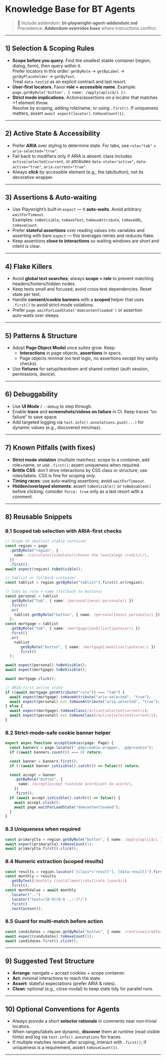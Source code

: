 # Knowledge Base for BT Agents

> 🔗 Include addendum: **bt-playwright-agent-addendum.md**  
> Precedence: **Addendum overrides base** where instructions conflict.

---

## 1) Selection & Scoping Rules

- **Scope before you query.** Find the smallest stable container (region, dialog, form), then query _within_ it.  
  Prefer locators in this order: `getByRole` → `getByLabel` → `getByPlaceholder` → `getByText`.  
  Treat `data-testid` as an explicit contract and last resort.
- **User-first locators.** Favor **role + accessible name**. Example:  
  `page.getByRole('button', { name: /apply|aplică/i })`.
- **Strict mode implications.** Actions/assertions on a locator that matches >1 element throw.  
  Resolve by scoping, adding role/name, or using `.first()`. If uniqueness matters, assert `await expect(locator).toHaveCount(1)`.

---

## 2) Active State & Accessibility

- Prefer **ARIA** over styling to determine state. For tabs, use `role="tab"` + `aria-selected="true"`.
- Fall back to modifiers only if ARIA is absent: class includes `active|selected|current`, or attributes `data-state="active"`, `data-active="true"`, `aria-current="true"`.
- Always **click** by accessible element (e.g., the tab/button), not its decorative wrapper.

---

## 3) Assertions & Auto‑waiting

- Use Playwright’s built‑in `expect` — it **auto‑waits**. Avoid arbitrary `waitForTimeout`.  
  Examples: `toBeVisible`, `toHaveText`, `toHaveAttribute`, `toHaveURL`, `toHaveCount`.
- Prefer **stateful assertions** over reading values into variables and asserting with bare `expect` — this leverages retries and reduces flake.
- Keep assertions **close to interactions** so waiting windows are short and intent is clear.

---

## 4) Flake Killers

- Avoid **global text searches**; always **scope + role** to prevent matching headers/footers/hidden nodes.
- Keep tests small and focused; avoid cross‑test dependencies. Reset state per test.
- Handle **consent/cookie banners** with a **scoped** helper that uses `.first()` to avoid strict‑mode violations.
- Prefer `page.waitForLoadState('domcontentloaded')` or assertion auto‑waits over sleeps.

---

## 5) Patterns & Structure

- Adopt **Page Object Model** once suites grow. Keep:
  - **Interactions** in page objects, **assertions** in specs.
  - Page objects minimal (no test logic, no assertions except tiny sanity checks).
- Use **fixtures** for setup/teardown and shared context (auth session, permissions, device).

---

## 6) Debuggability

- Use **UI Mode** / `--debug` to step through.
- Enable **trace** and **screenshots/videos on failure** in CI. Keep traces “on failure” to save space.
- Add targeted logging via `test.info().annotations.push(...)` for dynamic values (e.g., discovered min/max).

---

## 7) Known Pitfalls (with fixes)

- **Strict mode violation** (multiple matches): scope to a container, add role+name, or use `.first()`; assert uniqueness when required.
- **Brittle CSS**: don’t drive interactions by CSS class or structure; use roles/labels. CSS is fine for _scoping only_.
- **Timing races**: use auto‑waiting assertions; avoid `waitForTimeout`.
- **Hidden/overlayed elements**: assert `toBeVisible()` or `toBeEnabled()` before clicking; consider `force: true` only as a last resort with a comment.

---

## 8) Reusable Snippets

### 8.1 Scoped tab selection with ARIA‑first checks

```ts
// Scope to smallest stable container
const region = page
  .getByRole("region", {
    name: /calculator|simulator|choose the loan|alege creditul/i,
  })
  .first();
await expect(region).toBeVisible();

// Tablist or fallback container
const tablist = region.getByRole("tablist").first().or(region);

// Tabs by role + name (fallback to buttons)
const personal = tablist
  .getByRole("tab", { name: /personal|nevoi personale/i })
  .first()
  .or(
    tablist.getByRole("button", { name: /personal|nevoi personale/i }).first()
  );
const mortgage = tablist
  .getByRole("tab", { name: /mortgage|imobiliar|ipotecar/i })
  .first()
  .or(
    tablist
      .getByRole("button", { name: /mortgage|imobiliar|ipotecar/i })
      .first()
  );

await expect(personal).toBeVisible();
await expect(mortgage).toBeVisible();

await mortgage.click();

// ARIA‑first active state
if ((await mortgage.getAttribute("role")) === "tab") {
  await expect(mortgage).toHaveAttribute("aria-selected", "true");
  await expect(personal).not.toHaveAttribute("aria-selected", "true");
} else {
  await expect(mortgage).toHaveClass(/active|selected|current/i);
  await expect(personal).not.toHaveClass(/active|selected|current/i);
}
```

### 8.2 Strict‑mode–safe cookie banner helper

```ts
export async function acceptCookies(page: Page) {
  const banners = page.locator(".gdprcookie-wrapper, .gdprcookie");
  if ((await banners.count()) === 0) return;

  const banner = banners.first();
  if (!(await banner.isVisible().catch(() => false))) return;

  const accept = banner
    .getByRole("button", {
      name: /accept|accept toate|de acord|sunt de acord/i,
    })
    .first();
  if (await accept.isVisible().catch(() => false)) {
    await accept.click();
    await page.waitForLoadState("domcontentloaded");
  }
}
```

### 8.3 Uniqueness when required

```ts
const primaryCta = region.getByRole("button", { name: /apply|aplică/i });
await expect(primaryCta).toHaveCount(1);
await primaryCta.first().click();
```

### 8.4 Numeric extraction (scoped results)

```ts
const results = region.locator('[class*="result"], [data-result]').first();
const monthly = results
  .getByText(/monthly (installment|rate)|rata lunară/i)
  .first();
const monthValue = await monthly
  .locator("..")
  .locator("text=/[0-9][0-9 .,:-]*/")
  .first()
  .textContent();
```

### 8.5 Guard for multi‑match before action

```ts
const candidates = region.getByRole("button", { name: /continue|următor/i });
await expect(candidates).toHaveCount(1);
await candidates.first().click();
```

---

## 9) Suggested Test Structure

- **Arrange**: navigate + accept cookies + scope container.
- **Act**: minimal interactions to reach the state.
- **Assert**: stateful expectations (prefer ARIA & roles).
- **Clean**: optional (e.g., close modal) to keep state tidy for parallel runs.

---

## 10) Optional Conventions for Agents

- Always provide a short **selector rationale** in comments near non‑trivial locators.
- When ranges/labels are dynamic, **discover** them at runtime (read visible hints) and log via `test.info().annotations` for traces.
- If multiple matches remain after scoping, interact with `.first()`; if uniqueness is a requirement, assert `toHaveCount(1)`.

---
